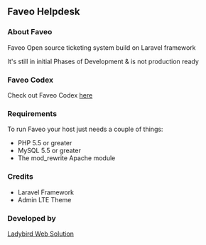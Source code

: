 <h2>Faveo Helpdesk</h2>

<h3>About Faveo</h3>
Faveo Open source ticketing system build on Laravel framework

It's still in initial Phases of Development & is not production ready

<h3>Faveo Codex</h3>
Check out Faveo Codex <a href="http://www.demoladybird.com/kb" target="_blank">here</a>

<h3>Requirements</h3>
To run Faveo your host just needs a couple of things:
<ul>
<li>PHP 5.5 or greater</li>
<li>MySQL 5.5 or greater</li>
<li>The mod_rewrite Apache module</li>
</ul>

<h3>Credits</h3>
<ul>
<li>Laravel Framework</li>
<li>Admin LTE Theme</li>
</ul>

<h3>Developed by</h3>
<a href="http://www.ladybirdweb.com" target="_blank">Ladybird Web Solution</a>


